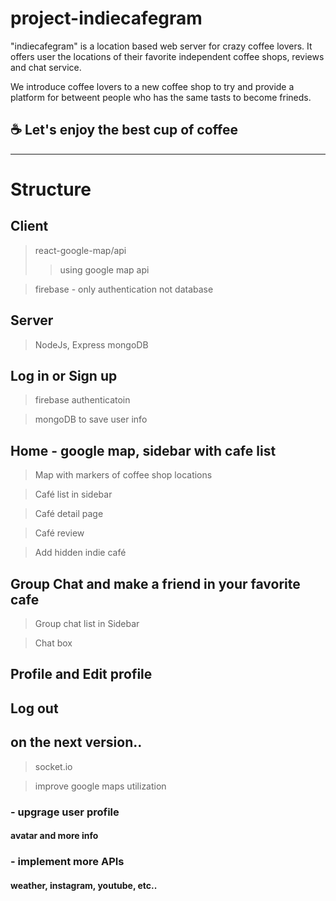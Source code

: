# project-indiecafegram

"indiecafegram" is a location based web server for crazy coffee lovers. It offers user the locations of their favorite independent coffee shops, reviews and chat service.

We introduce coffee lovers to a new coffee shop to try and provide a platform for betweent people who has the same tasts to become frineds.

## ☕️ Let's enjoy the best cup of coffee

---

# Structure

## Client

> react-google-map/api
>>  using google map api 

> firebase - only authentication not database

## Server

> NodeJs, Express
> mongoDB

## Log in or Sign up

> firebase authenticatoin

> mongoDB to save user info

## Home - google map, sidebar with cafe list

> Map with markers of coffee shop locations

> Café list in sidebar

> Café detail page

> Café review

> Add hidden indie café

## Group Chat and make a friend in your favorite cafe

> Group chat list in Sidebar

> Chat box

## Profile and Edit profile

## Log out

## on the next version..

> socket.io

> improve google maps utilization

### - upgrage user profile

#### avatar and more info

### - implement more APIs

#### weather, instagram, youtube, etc..
